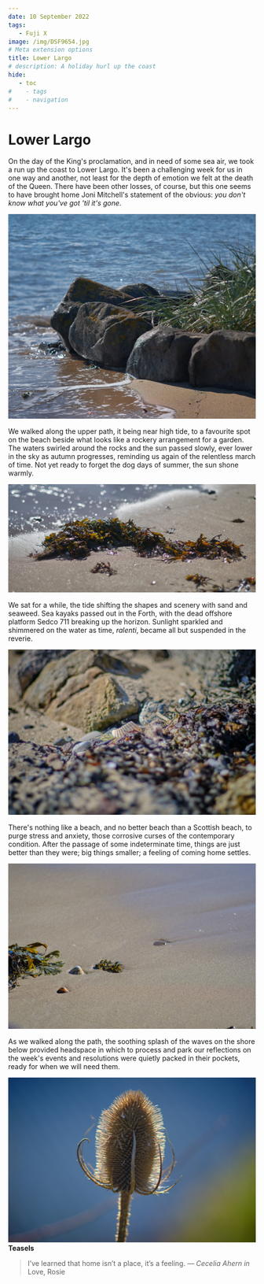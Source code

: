 ```yaml
---
date: 10 September 2022
tags:
   - Fuji X
image: /img/DSF9654.jpg
# Meta extension options
title: Lower Largo
# description: A holiday hurl up the coast
hide:
   - toc
#    - tags
#    - navigation
---
```


# Lower Largo

On the day of the King's proclamation, and in need of some sea air, we took a run up the coast to Lower Largo. It's been a challenging week for us in one way and another, not least for the depth of emotion we felt at the death of the Queen. There have been other losses, of course, but this one seems to have brought home Joni Mitchell's statement of the obvious: *you don't know what you've got 'til it's gone*.

![](/img/DSF9639Panorama.jpg)

We walked along the upper path, it being near high tide, to a favourite spot on the beach beside what looks like a rockery arrangement for a garden. The waters swirled around the rocks and the sun passed slowly, ever lower in the sky as autumn progresses, reminding us again of the relentless march of time. Not yet ready to forget the dog days of summer, the sun shone warmly.

![](/img/DSF9628Panorama.jpg)

We sat for a while, the tide shifting the shapes and scenery with sand and seaweed. Sea kayaks passed out in the Forth, with the dead offshore platform Sedco 711 breaking up the horizon. Sunlight sparkled and shimmered on the water as time, *ralenti*, became all but suspended in the reverie.

![](/img/DSF9626.jpg)

There's nothing like a beach, and no better beach than a Scottish beach, to purge stress and anxiety, those corrosive curses of the contemporary condition. After the passage of some indeterminate time, things are just better than they were; big things smaller; a feeling of coming home settles.

![](/img/DSF9641.jpg)

As we walked along the path, the soothing splash of the waves on the shore below provided headspace in which to process and park our reflections on the week's events and resolutions were quietly packed in their pockets, ready for when we will need them. 

![](/img/DSF9652.jpg)
**Teasels**

> I’ve learned that home isn’t a place, it’s a feeling. — *Cecelia Ahern in* Love, Rosie